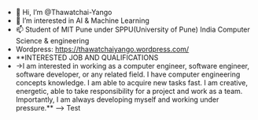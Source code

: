 - 👋 Hi, I’m @Thawatchai-Yango
- 👀 I’m interested in AI & Machine Learning
- 📫 Student of MIT Pune under SPPU(University of Pune) India Computer Science & engineering
- Wordpress: https://thawatchaiyango.wordpress.com/
- **INTERESTED JOB AND QUALIFICATIONS
- ->I am interested in working as a computer engineer,
    software engineer, software developer, or any related
    field. I have computer engineering concepts knowledge.
    I am able to acquire new tasks fast. I am creative,
    energetic, able to take responsibility for a project and
    work as a team. Importantly, I am always developing
    myself and working under pressure.**
--> Test
<!---
Thawatchai-Yango/Thawatchai-Yango is a ✨ special ✨ repository because its `README.md` (this file) appears on your GitHub profile.
You can click the Preview link to take a look at your changes.
--->
